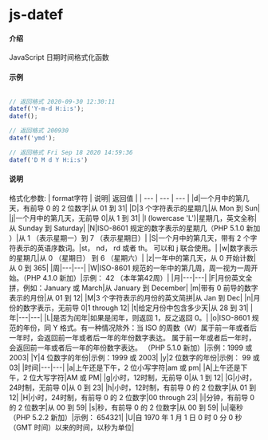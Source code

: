 # js-datef

#### 介绍
JavaScript 日期时间格式化函数


#### 示例

```javascript

// 返回格式 2020-09-30 12:30:11
datef('Y-m-d H:i:s');
datef();

// 返回格式 200930
datef('ymd');

// 返回格式 Fri Sep 18 2020 14:59:36
datef('D M d Y H:i:s')


```


#### 说明

格式化参数: 
| format字符 | 说明| 返回值 |
| --- | --- | --- |
|d|一个月中的第几天，有前导 0 的 2 位数字|从 01 到 31|
|D|3 个字符表示的星期几|从 Mon 到 Sun|
|j|一个月中的第几天，无前导 0|从 1 到 31|
|l (lowercase 'L')|星期几，英文全称|从 Sunday 到 Saturday|
|N|ISO-8601 规定的数字表示的星期几（PHP 5.1.0 新加 ）|从 1 （表示星期一）到 7 （表示星期日）|
|S|一个月中的第几天，带有 2 个字符表示的英语序数词。|st， nd， rd 或者 th。 可以和 j 联合使用。|
|w|数字表示的星期几|从 0 （星期日） 到 6 （星期六）|
|z|一年中的第几天，从 0 开始计数|从 0 到 365|
|周|---|---|
|W|ISO-8601 规范的一年中的第几周，周一视为一周开始。（PHP 4.1.0 新加）|示例： 42 （本年第42周）|
|月|---|---|
|F|月份英文全拼，例如：January 或 March|从 January 到 December|
|m|带有 0 前导的数字表示的月份|从 01 到 12|
|M|3 个字符表示的月份的英文简拼|从 Jan 到 Dec|
|n|月份的数字表示，无前导 0|1 through 12|
|t|给定月份中包含多少天|从 28 到 31|
|年|---|---|
|L|是否为闰年|如果是闰年，则返回 1，反之返回 0。|
|o|ISO-8601 规范的年份，同 Y 格式。有一种情况除外：当 ISO 的周数（W）属于前一年或者后一年时，会返回前一年或者后一年的年份数字表达。 属于前一年或者后一年时，会返回前一年或者后一年的年份数字表达。 （PHP 5.1.0 新加）|示例：1999 或 2003|
|Y|4 位数字的年份|示例：1999 或 2003|
|y|2 位数字的年份|示例： 99 或 03|
|时间|---|---|
|a|上午还是下午，2 位小写字符|am 或 pm|
|A|上午还是下午，2 位大写字符|AM 或 PM|
|g|小时，12时制，无前导 0|从 1 到 12|
|G|小时，24时制，无前导 0|从 0 到 23|
|h|小时，12时制，有前导 0 的 2 位数字|从 01 到 12|
|H|小时，24时制，有前导 0 的 2 位数字|00 through 23|
|i|分钟，有前导 0 的 2 位数字|从 00 到 59|
|s|秒，有前导 0 的 2 位数字|从 00 到 59|
|u|毫秒 （PHP 5.2.2 新加）|示例： 654321|
|U|自 1970 年 1 月 1 日 0 时 0 分 0 秒（GMT 时间）以来的时间，以秒为单位|


